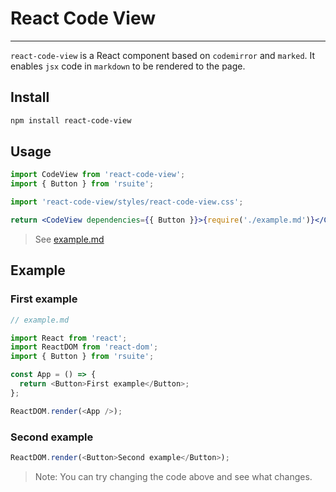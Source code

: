 # React Code View

---

`react-code-view` is a React component based on `codemirror` and `marked`. It enables `jsx` code in `markdown` to be rendered to the page.

## Install

```bash
npm install react-code-view
```

## Usage

```jsx
import CodeView from 'react-code-view';
import { Button } from 'rsuite';

import 'react-code-view/styles/react-code-view.css';

return <CodeView dependencies={{ Button }}>{require('./example.md')}</CodeView>;
```

> See [example.md](https://github.com/simonguo/react-code-view/blob/master/docs/example.md)

## Example

### First example

<!--start-code-->

```js
// example.md

import React from 'react';
import ReactDOM from 'react-dom';
import { Button } from 'rsuite';

const App = () => {
  return <Button>First example</Button>;
};

ReactDOM.render(<App />);
```

<!--end-code-->

### Second example

<!--start-code-->

```js
ReactDOM.render(<Button>Second example</Button>);
```

<!--end-code-->

> Note: You can try changing the code above and see what changes.
